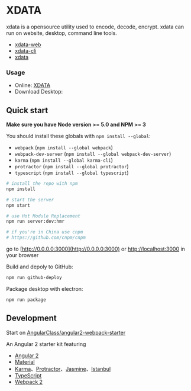 # XDATA

xdata is a opensource utility used to encode, decode, encrypt. xdata can run on website, desktop, command line tools.

- [xdata-web](https://github.com/inchingorg/xdata-web)
- [xdata-cli](https://github.com/inchingorg/xdata-cli)
- [xdata](https://github.com/inchingorg/xdata)

### Usage

- Online: [XDATA](https://inchingorg.github.io/xdata-web/#/)
- Download Desktop: 

## Quick start

**Make sure you have Node version >= 5.0 and NPM >= 3**

You should install these globals with `npm install --global`:

* `webpack` (`npm install --global webpack`)
* `webpack-dev-server` (`npm install --global webpack-dev-server`)
* `karma` (`npm install --global karma-cli`)
* `protractor` (`npm install --global protractor`)
* `typescript` (`npm install --global typescript`)

```bash
# install the repo with npm
npm install

# start the server
npm start

# use Hot Module Replacement
npm run server:dev:hmr

# if you're in China use cnpm
# https://github.com/cnpm/cnpm
```

go to [http://0.0.0.0:3000](http://0.0.0.0:3000) or [http://localhost:3000](http://localhost:3000) in your browser

Build and depoly to GitHub:

```bash
npm run github-deploy
```

Package desktop with electron:

```bash
npm run package
```


## Development

Start on [AngularClass/angular2-webpack-starter](https://github.com/AngularClass/angular2-webpack-starter)

An Angular 2 starter kit featuring

- [Angular 2](https://angular.io)
- [Material](https://github.com/angular/material2)
- [Karma](https://karma-runner.github.io/)、[Protractor](https://angular.github.io/protractor/)、[Jasmine](https://github.com/jasmine/jasmine)、[Istanbul](https://github.com/gotwarlost/istanbul)
- [TypeScript](http://www.typescriptlang.org/)
- [Webpack 2](http://webpack.github.io/)
